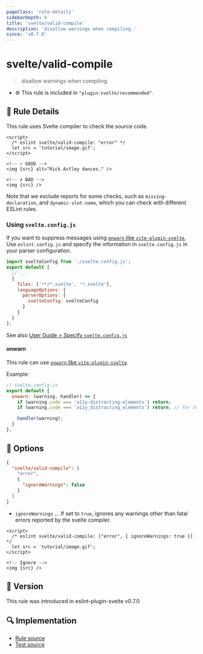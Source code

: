 ```yaml
---
pageClass: 'rule-details'
sidebarDepth: 0
title: 'svelte/valid-compile'
description: 'disallow warnings when compiling.'
since: 'v0.7.0'
---
```


# svelte/valid-compile

> disallow warnings when compiling.

- :gear: This rule is included in `"plugin:svelte/recommended"`.

## :book: Rule Details

This rule uses Svelte compiler to check the source code.

<!--eslint-skip-->

```svelte
<script>
  /* eslint svelte/valid-compile: "error" */
  let src = 'tutorial/image.gif';
</script>

<!-- ✓ GOOD -->
<img {src} alt="Rick Astley dances." />

<!-- ✗ BAD -->
<img {src} />
```

Note that we exclude reports for some checks, such as `missing-declaration`, and `dynamic-slot-name`, which you can check with different ESLint rules.

### Using `svelte.config.js`

If you want to suppress messages using [`onwarn` like `vite-plugin-svelte`](https://github.com/sveltejs/vite-plugin-svelte/blob/main/docs/config.md#onwarn), Use `eslint.config.js` and specify the information in `svelte.config.js` in your parser configuration.

```js
import svelteConfig from './svelte.config.js';
export default [
  // ...
  {
    files: ['**/*.svelte', '*.svelte'],
    languageOptions: {
      parserOptions: {
        svelteConfig: svelteConfig
      }
    }
  }
];
```

See also [User Guide > Specify `svelte.config.js`](../user-guide.md#specify-svelte-config-js)

#### onwarn

This rule can use [`onwarn` like `vite-plugin-svelte`](https://github.com/sveltejs/vite-plugin-svelte/blob/main/docs/config.md#onwarn).

Example:

```js
// svelte.config.js
export default {
  onwarn: (warning, handler) => {
    if (warning.code === 'a11y-distracting-elements') return;
    if (warning.code === 'a11y_distracting_elements') return; // for Svelte v5

    handler(warning);
  }
};
```

## :wrench: Options

```json
{
  "svelte/valid-compile": [
    "error",
    {
      "ignoreWarnings": false
    }
  ]
}
```

- `ignoreWarnings` ... If set to `true`, ignores any warnings other than fatal errors reported by the svelte compiler.

<!--eslint-skip-->

```svelte
<script>
  /* eslint svelte/valid-compile: ["error", { ignoreWarnings: true }] */
  let src = 'tutorial/image.gif';
</script>

<!-- Ignore -->
<img {src} />
```

## :rocket: Version

This rule was introduced in eslint-plugin-svelte v0.7.0

## :mag: Implementation

- [Rule source](https://github.com/sveltejs/eslint-plugin-svelte/blob/main/packages/eslint-plugin-svelte/src/rules/valid-compile.ts)
- [Test source](https://github.com/sveltejs/eslint-plugin-svelte/blob/main/packages/eslint-plugin-svelte/tests/src/rules/valid-compile.ts)
